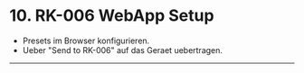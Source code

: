 # 10. RK-006 WebApp Setup
- Presets im Browser konfigurieren.
- Ueber "Send to RK-006" auf das Geraet uebertragen.

---
